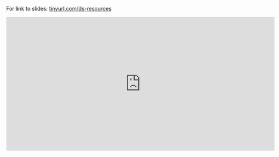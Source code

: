 
For link to slides:  [tinyurl.com/ds-resources](https://tinyurl.com/ds-resources)

<iframe src="https://docs.google.com/presentation/d/e/2PACX-1vSbOXqRrdeOyXKy5kf9n9LPLNYkPAr_bzHHF92nK_wC6VYdGummcL7CCtfFLPdJVbW-5OT9FVVN2HP2/embed?start=false&loop=false&delayms=3000" frameborder="0" width="720" height="360" allowfullscreen="true" mozallowfullscreen="true" webkitallowfullscreen="true"></iframe>
